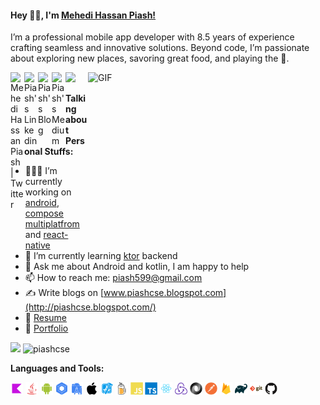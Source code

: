 #### Hey 👋🏽, I'm [Mehedi Hassan Piash!](https://piashcse.github.io/) 

I’m a professional mobile app developer with 8.5 years of experience crafting seamless and innovative solutions. Beyond code, I’m passionate about exploring new places, savoring great food, and playing the 🎹.

<img align="right" alt="GIF"  width="380px" height="280px" src="https://media.giphy.com/media/836HiJc7pgzy8iNXCn/giphy.gif" />

<a href="https://twitter.com/piashcse">
  <img align="left" alt="Mehedi Hassan Piash | Twitter" width="22px" src="https://cdn.jsdelivr.net/npm/simple-icons@v3/icons/twitter.svg" />
</a>
<a href="https://www.linkedin.com/in/piashcse/">
  <img align="left" alt="Piash's Linkedin" width="22px" src="https://cdn.jsdelivr.net/npm/simple-icons@v3/icons/linkedin.svg" />
</a>
<a href="https://medium.com/@piashcse">
  <img align="left" alt="Piash's Blog" width="22px" src="https://cdn.jsdelivr.net/npm/simple-icons@v3/icons/medium.svg" />
</a>
<a href="https://piashcse.blogspot.com/">
  <img align="left" alt="Piash's Medium" width="22px" src="https://cdn.jsdelivr.net/npm/simple-icons@v3/icons/blogger.svg" />
</a>

![](https://komarev.com/ghpvc/?username=piashcse&color=brightgreen&style=flat)

**Talking about Personal Stuffs:**

- 👨🏽‍💻 I’m currently working on [android](https://developer.android.com/docs), [compose multiplatfrom](https://www.jetbrains.com/lp/compose-multiplatform/) and [react-native](https://reactnative.dev/)
- 🌱 I’m currently learning [ktor](https://ktor.io/docs/welcome.html) backend
- 💬 Ask me about Android and kotlin, I am happy to help
- 📫 How to reach me: piash599@gmail.com
- ✍️ Write blogs on [www.piashcse.blogspot.com](http://piashcse.blogspot.com/)
- 📝 [Resume](https://drive.google.com/file/d/1X-YVE9_9Kl0Ad1_HwNFS55WTlOiBI5ip/view?usp=sharing)
- 🤵 [Portfolio](https://piashcse.github.io/)

</bre>
<p><img align="left" src="https://github-readme-stats.vercel.app/api/top-langs/?username=piashcse&theme=light&hide_langs_below=1" /></p>
</bre>
<p>&nbsp;<img align="center" src="https://github-readme-stats.vercel.app/api?username=piashcse&show_icons=true" alt="piashcse" /></p>
</bre>

**Languages and Tools:**  

<code><img height="20" src="https://raw.githubusercontent.com/devicons/devicon/master/icons/kotlin/kotlin-plain.svg"></code>
<code><img height="20" src="https://raw.githubusercontent.com/devicons/devicon/master/icons/java/java-plain.svg"></code>
<code><img height="20" src="https://raw.githubusercontent.com/devicons/devicon/master/icons/android/android-plain.svg"></code>
<code><img height="20" src="https://raw.githubusercontent.com/devicons/devicon/master/icons/jetpackcompose/jetpackcompose-plain.svg"></code>
<code><img height="20" src="https://raw.githubusercontent.com/devicons/devicon/master/icons/androidstudio/androidstudio-plain.svg"></code>
<code><img height="20" src="https://raw.githubusercontent.com/devicons/devicon/master/icons/apple/apple-original.svg"></code>
<code><img height="20" src="https://raw.githubusercontent.com/devicons/devicon/master/icons/xcode/xcode-plain.svg"></code>
<code><img height="20" src="https://raw.githubusercontent.com/devicons/devicon/master/icons/homebrew/homebrew-original.svg"></code>
<code><img height="20" src="https://raw.githubusercontent.com/devicons/devicon/master/icons/javascript/javascript-plain.svg"></code>
<code><img height="20" src="https://raw.githubusercontent.com/devicons/devicon/master/icons/typescript/typescript-plain.svg"></code> 
<code><img height="20" src="https://raw.githubusercontent.com/github/explore/80688e429a7d4ef2fca1e82350fe8e3517d3494d/topics/react/react.png"></code>
<code><img height="20" src="https://raw.githubusercontent.com/devicons/devicon/master/icons/redux/redux-original.svg"></code> 
<code><img height="20" src="https://raw.githubusercontent.com/devicons/devicon/master/icons/json/json-original.svg"></code> 
<code><img height="20" src="https://raw.githubusercontent.com/devicons/devicon/master/icons/postman/postman-plain.svg"></code> 
<code><img height="20" src="https://raw.githubusercontent.com/github/explore/80688e429a7d4ef2fca1e82350fe8e3517d3494d/topics/firebase/firebase.png"></code>
<code><img height="20" src="https://raw.githubusercontent.com/devicons/devicon/master/icons/gradle/gradle-original.svg"></code> 
<code><img height="20" src="https://raw.githubusercontent.com/github/explore/80688e429a7d4ef2fca1e82350fe8e3517d3494d/topics/git/git.png"></code>
<code><img height="20" src="https://raw.githubusercontent.com/devicons/devicon/master/icons/github/github-original.svg"></code> 
